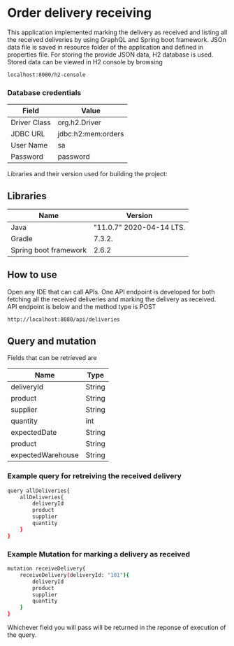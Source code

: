 # Order delivery receiving
This application implemented marking the delivery as received and listing all the received deliveries by using GraphQL and Spring boot framework. JSOn data file is saved in resource folder of the application and defined in properties file. For storing the provide JSON data, H2 database is used. Stored data can be viewed in H2 console by browsing

```sh
localhost:8080/h2-console
```

### Database credentials

| Field | Value |
| ------ | ------ |
| Driver Class | org.h2.Driver |
| JDBC URL | jdbc:h2:mem:orders |
| User Name | sa |
| Password | password |

Libraries and their version used for building the project:

## Libraries

| Name | Version |
| ------ | ------ |
| Java | "11.0.7" 2020-04-14 LTS.|
| Gradle | 7.3.2. |
| Spring boot framework | 2.6.2 |

## How to use

Open any IDE that can call APIs. One API endpoint is developed for both fetching all the received deliveries and marking the delivery as received. API endpoint is below and the method type is POST

```sh
http://localhost:8080/api/deliveries
```

## Query and mutation

Fields that can be retrieved are

| Name | Type |
| ------ | ------ |
| deliveryId | String|
| product | String |
| supplier | String |
| quantity | int |
| expectedDate | String |
| product | String |
| expectedWarehouse | String |

### Example query for retreiving the received delivery

```sh
query allDeliveries{
	allDeliveries{
		deliveryId
		product
		supplier
		quantity
	}
}
```

### Example Mutation for marking a delivery as received

```sh
mutation receiveDelivery{
	receiveDelivery(deliveryId: "101"){
		deliveryId
		product
		supplier
		quantity
	}
}
```

Whichever field you will pass will be returned in the reponse of execution of the query.
